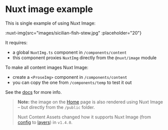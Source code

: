 # Nuxt image example

This is single example of using Nuxt Image:

:nuxt-img{src="images/sicilian-fish-stew.jpg" :placeholder="20"}

It requires:

- a global `NuxtImg.ts` component in `/components/content`
- this component proxies `NuxtImg` directly from the `@nuxt/image` module

To make all content images Nuxt Image:

- create a `<ProseImg>` component in `/components/content`
- you can copy the one from `/components/temp` to test it out

See the [docs](https://github.com/davestewart/nuxt-content-assets#nuxt-image) for more info.

> **Note:** the image on the [Home](/) page is also rendered using Nuxt Image – but directly from the `/public` folder.
> 
> Nuxt Content Assets changed how it supports Nuxt Image (from [config](https://github.com/davestewart/nuxt-content-assets/tree/172cc241ed43e06eeffabded226eb94da1bd0558#nuxt-image-compatibility) to [layers](https://github.com/davestewart/nuxt-content-assets#nuxt-image)) in `v1.4.0`.

